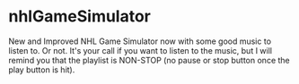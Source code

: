 # nhlGameSimulator
New and Improved NHL Game Simulator now with some good music to listen to. Or not. It's your call if you want to listen to the music, but I will remind you that the playlist is NON-STOP (no pause or stop button once the play button is hit).
